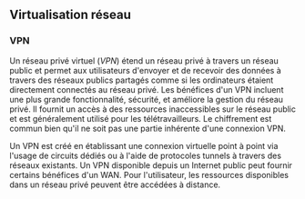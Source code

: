 ## Virtualisation réseau

### VPN

Un réseau privé virtuel (*VPN*) étend un réseau privé à travers un réseau public et permet aux
utilisateurs d'envoyer et de recevoir des données à travers des réseaux publics partagés comme si
les ordinateurs étaient directement connectés au réseau privé. Les bénéfices d'un VPN incluent une
plus grande fonctionnalité, sécurité, et améliore la gestion du réseau privé. Il fournit un accès à
des ressources inaccessibles sur le réseau public et est généralement utilisé pour les
télétravailleurs. Le chiffrement est commun bien qu'il ne soit pas une partie inhérente d'une
connexion VPN.

Un VPN est créé en établissant une connexion virtuelle point à point via l'usage de circuits dédiés
ou à l'aide de protocoles tunnels à travers des réseaux existants. Un VPN disponible depuis un
Internet public peut fournir certains bénéfices d'un WAN. Pour l'utilisateur, les ressources
disponibles dans un réseau privé peuvent être accédées à distance.

